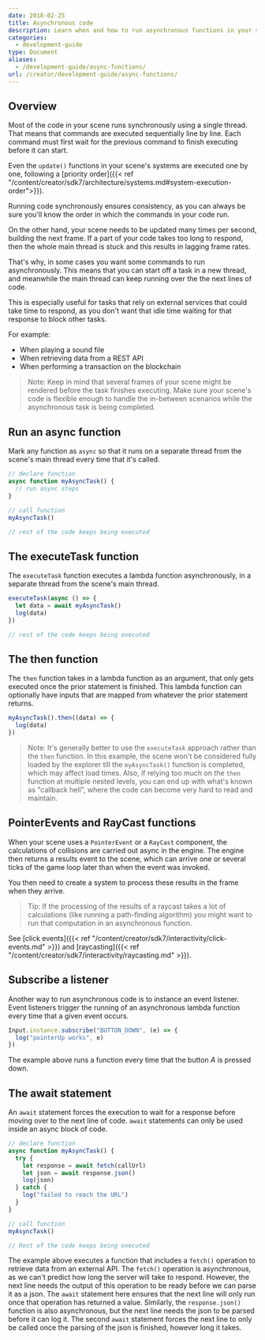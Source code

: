 ```yaml
---
date: 2018-02-25
title: Asynchronous code
description: Learn when and how to run asynchronous functions in your scene's code.
categories:
  - development-guide
type: Document
aliases:
  - /development-guide/async-functions/
url: /creator/development-guide/async-functions/
---
```


<!-- TODO: executeTask doesn't currently work. Change examples? -->

## Overview

Most of the code in your scene runs synchronously using a single thread. That means that commands are executed sequentially line by line. Each command must first wait for the previous command to finish executing before it can start.

Even the `update()` functions in your scene's systems are executed one by one, following a [priority order]({{< ref "/content/creator/sdk7/architecture/systems.md#system-execution-order">}}).

Running code synchronously ensures consistency, as you can always be sure you'll know the order in which the commands in your code run.

On the other hand, your scene needs to be updated many times per second, building the next frame. If a part of your code takes too long to respond, then the whole main thread is stuck and this results in lagging frame rates.

That's why, in some cases you want some commands to run asynchronously. This means that you can start off a task in a new thread, and meanwhile the main thread can keep running over the the next lines of code.

This is especially useful for tasks that rely on external services that could take time to respond, as you don't want that idle time waiting for that response to block other tasks.

For example:

- When playing a sound file
- When retrieving data from a REST API
- When performing a transaction on the blockchain

> Note: Keep in mind that several frames of your scene might be rendered before the task finishes executing. Make sure your scene's code is flexible enough to handle the in-between scenarios while the asynchronous task is being completed.

## Run an async function

Mark any function as `async` so that it runs on a separate thread from the scene's main thread every time that it's called.

```ts
// declare function
async function myAsyncTask() {
  // run async steps
}

// call function
myAsyncTask()

// rest of the code keeps being executed
```

## The executeTask function

The `executeTask` function executes a lambda function asynchronously, in a separate thread from the scene's main thread.

```ts
executeTask(async () => {
  let data = await myAsyncTask()
  log(data)
})

// rest of the code keeps being executed
```

## The then function

The `then` function takes in a lambda function as an argument, that only gets executed once the prior statement is finished. This lambda function can optionally have inputs that are mapped from whatever the prior statement returns.

```ts
myAsyncTask().then((data) => {
  log(data)
})
```

> Note: It's generally better to use the `executeTask` approach rather than the `then` function. In this example, the scene won't be considered fully loaded by the explorer till the `myAsyncTask()` function is completed, which may affect load times. Also, if relying too much on the `then` function at multiple nested levels, you can end up with what's known as "callback hell", where the code can become very hard to read and maintain.

## PointerEvents and RayCast functions

When your scene uses a `PointerEvent` or a `RayCast` component, the calculations of collisions are carried out async in the engine. The engine then returns a results event to the scene, which can arrive one or several ticks of the game loop later than when the event was invoked.

You then need to create a system to process these results in the frame when they arrive. 

> Tip: If the processing of the results of a raycast takes a lot of calculations (like running a path-finding algorithm) you might want to run that computation in an asynchronous function.

See [click events]({{< ref "/content/creator/sdk7/interactivity/click-events.md" >}}) and [raycasting]({{< ref "/content/creator/sdk7/interactivity/raycasting.md" >}}).

## Subscribe a listener

Another way to run asynchronous code is to instance an event listener. Event listeners trigger the running of an asynchronous lambda function every time that a given event occurs.

```ts
Input.instance.subscribe("BUTTON_DOWN", (e) => {
  log("pointerUp works", e)
})
```

The example above runs a function every time that the button _A_ is pressed down.

<!-- TODO: change example? -->

## The await statement

An `await` statement forces the execution to wait for a response before moving over to the next line of code. `await` statements can only be used inside an async block of code.

```ts
// declare function
async function myAsyncTask() {
  try {
    let response = await fetch(callUrl)
    let json = await response.json()
    log(json)
  } catch {
    log("failed to reach the URL")
  }
}

// call function
myAsyncTask()

// Rest of the code keeps being executed
```

The example above executes a function that includes a `fetch()` operation to retrieve data from an external API. The `fetch()` operation is asynchronous, as we can't predict how long the server will take to respond. However, the next line needs the output of this operation to be ready before we can parse it as a json. The `await` statement here ensures that the next line will only run once that operation has returned a value. Similarly, the `response.json()` function is also asynchronous, but the next line needs the json to be parsed before it can log it. The second `await` statement forces the next line to only be called once the parsing of the json is finished, however long it takes.
